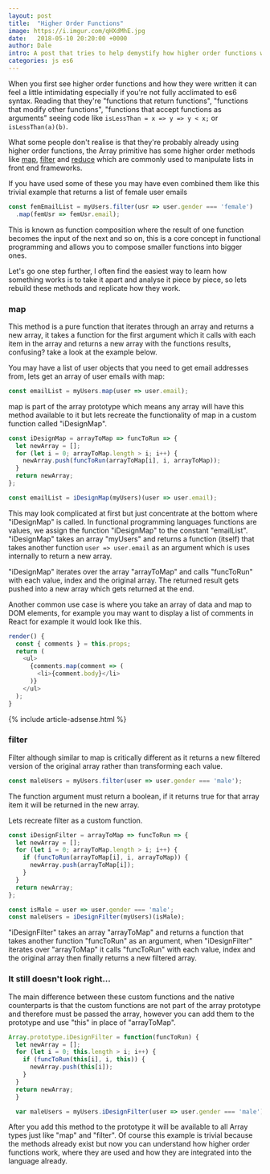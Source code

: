 ```yaml
---
layout: post
title:  "Higher Order Functions"
image: https://i.imgur.com/qHXdMhE.jpg
date:   2018-05-10 20:20:00 +0000
author: Dale
intro: A post that tries to help demystify how higher order functions work by looking at ones you probably already use.
categories: js es6
---
```


When you first see higher order functions and how they were written it can feel a little intimidating especially if you're not fully acclimated to es6 syntax. Reading that they're "functions that return functions", "functions that modify other functions", "functions that accept functions as arguments" seeing code like `isLessThan = x => y => y < x;` or `isLessThan(a)(b)`.

What some people don't realise is that they're probably already using higher order functions, the Array primitive has some higher order methods like [map](https://developer.mozilla.org/en-US/docs/Web/JavaScript/Reference/Global_Objects/Array/map), [filter](https://developer.mozilla.org/en-US/docs/Web/JavaScript/Reference/Global_Objects/Array/filter) and [reduce](https://developer.mozilla.org/en-US/docs/Web/JavaScript/Reference/Global_Objects/Array/Reduce) which are commonly used to manipulate lists in front end frameworks.

If you have used some of these you may have even combined them like this trivial example that returns a list of female user emails
```javascript
const femEmailList = myUsers.filter(usr => user.gender === 'female')
  .map(femUsr => femUsr.email);
```
This is known as function composition where the result of one function becomes the input of the next and so on, this is a core concept in functional programming and allows you to compose smaller functions into bigger ones.

Let's go one step further, I often find the easiest way to learn how something works is to take it apart and analyse it piece by piece, so lets rebuild these methods and replicate how they work.


### map
This method is a pure function that iterates through an array and returns a new array, it takes a function for the first argument which it calls with each item in the array and returns a new array with the functions results, confusing? take a look at the example below.

You may have a list of user objects that you need to get email addresses from, lets get an array of user emails with map:
```javascript
const emailList = myUsers.map(user => user.email);
```

map is part of the array prototype which means any array will have this method available to it but lets recreate the functionality of map in a custom function called "iDesignMap".

```javascript
const iDesignMap = arrayToMap => funcToRun => {
  let newArray = [];
  for (let i = 0; arrayToMap.length > i; i++) {
    newArray.push(funcToRun(arrayToMap[i], i, arrayToMap));
  }
  return newArray;
};

const emailList = iDesignMap(myUsers)(user => user.email);
```

This may look complicated at first but just concentrate at the bottom where "iDesignMap" is called.
In functional programming languages functions are values, we assign the function "iDesignMap" to the constant "emailList". "iDesignMap" takes an array "myUsers" and returns a function (itself) that takes another function `user => user.email` as an argument which is uses internally to return a new array.

"iDesignMap" iterates over the array "arrayToMap" and calls "funcToRun" with each value, index and the original array. The returned result gets pushed into a new array which gets returned at the end.

Another common use case is where you take an array of data and map to DOM elements, for example you may want to display a list of comments in React for example it would look like this.

```javascript
render() {
  const { comments } = this.props;
  return (
    <ul>
      {comments.map(comment => (
        <li>{comment.body}</li>
      )}
    </ul>
  );
}
```

{% include article-adsense.html %}

### filter

Filter although similar to map is critically different as it returns a new filtered version of the original array rather than transforming each value.
```javascript
const maleUsers = myUsers.filter(user => user.gender === 'male');
```
The function argument must return a boolean, if it returns true for that array item it will be returned in the new array.

Lets recreate filter as a custom function.

```javascript
const iDesignFilter = arrayToMap => funcToRun => {
  let newArray = [];
  for (let i = 0; arrayToMap.length > i; i++) {
    if (funcToRun(arrayToMap[i], i, arrayToMap)) {
      newArray.push(arrayToMap[i]);
    }
  }
  return newArray;
};

const isMale = user => user.gender === 'male';
const maleUsers = iDesignFilter(myUsers)(isMale);
```

"iDesignFilter" takes an array "arrayToMap" and returns a function that takes another function "funcToRun" as an argument, when "iDesignFilter" iterates over "arrayToMap" it calls "funcToRun" with each value, index and the original array then finally returns a new filtered array.


### It still doesn't look right...

The main difference between these custom functions and the native counterparts is that the custom functions are not part of the array prototype and therefore must be passed the array, however you can add them to the prototype and use "this" in place of "arrayToMap".

```javascript
Array.prototype.iDesignFilter = function(funcToRun) {
  let newArray = [];
  for (let i = 0; this.length > i; i++) {
    if (funcToRun(this[i], i, this)) {
      newArray.push(this[i]);
    }
  }
  return newArray;
  }

  var maleUsers = myUsers.iDesignFilter(user => user.gender === 'male');
```

After you add this method to the prototype it will be available to all Array types just like "map" and "filter".
Of course this example is trivial because the methods already exist but now you can understand how higher order functions work, where they are used and how they are integrated into the language already.
